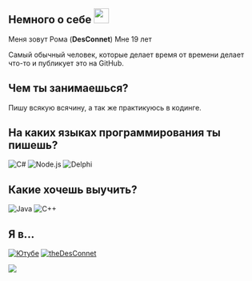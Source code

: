 ## Немного о себе <img src="https://raw.githubusercontent.com/DS1NC-DesConnet/DS1NC-DesConnet/main/assets/shy.gif" width="30">
Меня зовут Рома (**DesConnet**)
Мне 19 лет

Самый обычный человек, которые делает время от времени делает что-то и публикует это на GitHub.

## Чем ты занимаешься?
Пишу всякую всячину, а так же практикуюсь в кодинге.

## На каких языках программирования ты пишешь?
![C#](https://img.shields.io/badge/C%23-lime?logo=csharp&logoColor=white) ![Node.js](https://img.shields.io/badge/Node.js-3c873a?logo=node.js&logoColor=white) ![Delphi](https://img.shields.io/badge/Delphi-darkred?logo=delphi&logoColor=white)

## Какие хочешь выучить?
![Java](https://img.shields.io/badge/Java-blue?logo=java&logoColor=white) ![C++](https://img.shields.io/badge/C%2B%2B-blue?logo=c%2B%2B&logoColor=white)

## Я в...
[![Ютубе](https://img.shields.io/badge/Ютубе-FF0000?logo=youtube)](https://youtube.com/c/DesConnet)
[![theDesConnet](https://img.shields.io/badge/theDesConnet-7289DA?logo=discord&logoColor=white)](https://discord.com/users/1027310755760062545/)



![](https://hit.yhype.me/github/profile?user_id=31757032)

